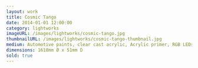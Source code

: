 ```yaml
---
layout: work
title: Cosmic Tango
date: 2014-01-01 12:00:00
category: lightworks
imageURL: /images/lightworks/cosmic-tango.jpg
thumbnailURL: /images/lightworks/cosmic-tango-thumbnail.jpg
medium: Automotive paints, clear cast acrylic, Acrylic primer, RGB LEDs, 12v Power supply, custom board and flexi ply, electrical cable, 240v plug
dimensions: 1618mm Ø x 51mm D
sold: true
---
```

